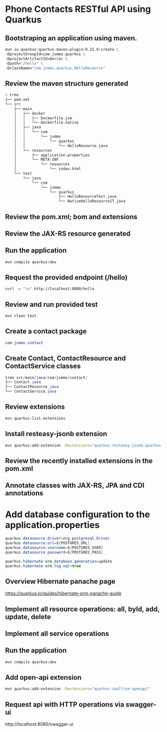 # Phone Contacts RESTful API using Quarkus

## Bootstraping an application using maven.
```bash
mvn io.quarkus:quarkus-maven-plugin:0.22.0:create \
-DprojectGroupId=com.jvmmx.quarkus \
-DprojectArtifactId=borrar \
-Dpath="/hello" \
-DclassName="com.jvmmx.quarkus.HelloResource"
```
## Review the maven structure generated
```bash
> tree
├── pom.xml
└── src
    ├── main
    │   ├── docker
    │   │   ├── Dockerfile.jvm
    │   │   └── Dockerfile.native
    │   ├── java
    │   │   └── com
    │   │       └── jvmmx
    │   │           └── quarkus
    │   │               └── HelloResource.java
    │   └── resources
    │       ├── application.properties
    │       └── META-INF
    │           └── resources
    │               └── index.html
    └── test
        └── java
            └── com
                └── jvmmx
                    └── quarkus
                        ├── HelloResourceTest.java
                        └── NativeHelloResourceIT.java
```

## Review the pom.xml; bom and extensions

## Review the JAX-RS resource generated

## Run the application
```bash
mvn compile quarkus:dev
```

## Request the provided endpoint (/hello)
```bash
curl -w "\n" http://localhost:8080/hello
```

## Review and run provided test
```bash
mvn clean test
```

## Create a contact package
```java
com.jvmmx.contact
```

## Create Contact, ContactResource and ContactService classes
```java
tree src/main/java/com/jvmmx/contact/
├── Contact.java
├── ContactResource.java
└── ContactService.java
```

## Review extensions
```bash
mvn quarkus:list-extensions
```

## Install resteasy-jsonb extension
```bash
mvn quarkus:add-extension -Dextensions="quarkus-resteasy-jsonb,quarkus-hibernate-orm-panache,quarkus-jdbc-postgresql"
```

## Review the recently installed extensions in the pom.xml

## Annotate classes with JAX-RS, JPA and CDI annotations

# Add database configuration to the application.properties
```java
quarkus.datasource.driver=org.postgresql.Driver
quarkus.datasource.url=${POSTGRES_URL}
quarkus.datasource.username=${POSTGRES_USER}
quarkus.datasource.password=${POSTGRES_PASS}

quarkus.hibernate-orm.database.generation=update
quarkus.hibernate-orm.log.sql=true
```

## Overview Hibernate panache page
https://quarkus.io/guides/hibernate-orm-panache-guide

## Implement all resource operations: all, byId, add, update, delete

## Implement all service operations

## Run the application
```bash
mvn compile quarkus:dev
```

## Add open-api extension
```bash
mvn quarkus:add-extension -Dextensions="quarkus-smallrye-openapi"
```

## Request api with HTTP operations via swagger-ui
http://localhost:8080/swagger-ui

